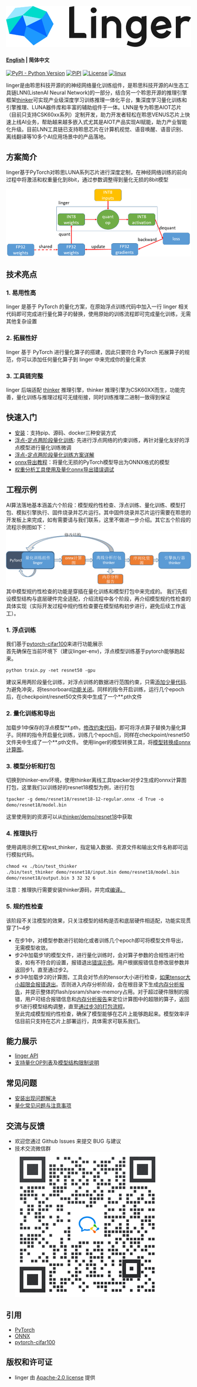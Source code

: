 ![linger_logo](doc/image/linger_logo.png)
--------------------------------------------------------------------------------
#### [English](README_en.md) | 简体中文  
 
[![PyPI - Python Version](https://img.shields.io/pypi/pyversions/pylinger.svg)](https://pypi.org/project/pylinger)
[![PiPI](https://badge.fury.io/py/pylinger.svg)](https://pypi.org/project/pylinger/)
[![License](https://img.shields.io/github/license/LISTENAI/thinker.svg?style=flat-square)](https://github.com/LISTENAI/linger/blob/main/LICENSE)
[![linux](https://github.com/LISTENAI/linger/actions/workflows/auto_test.yml/badge.svg)](https://github.com/LISTENAI/linger/actions/workflows/auto_test.yml)

linger是由聆思科技开源的的神经网络量化训练组件，是聆思科技开源的AI生态工具链LNN(ListenAI Neural Network)的一部分，结合另一个聆思开源的推理引擎框架[thinker](https://github.com/LISTENAI/thinker)可实现产业级深度学习训练推理一体化平台，集深度学习量化训练和引擎推理、LUNA器件库和丰富的辅助组件于一体。LNN是专为聆思AIOT芯片（目前只支持CSK60xx系列）定制开发，助力开发者轻松在聆思VENUS芯片上快速上线AI业务，帮助越来越多嵌入式尤其是AIOT产品实现AI赋能，助力产业智能化升级。目前LNN工具链已支持聆思芯片在计算机视觉、语音唤醒、语音识别、离线翻译等10多个AI应用场景中的产品落地。

## 方案简介
linger基于PyTorch对聆思LUNA系列芯片进行深度定制，在神经网络训练的前向过程中将激活和权重量化到8bit，通过参数调整得到量化无损的8bit模型

![doc/image/solution.png](doc/image/solution.png)

## 技术亮点
### 1. 易用性高
linger 是基于 PyTorch 的量化方案，在原始浮点训练代码中加入一行 linger 相关代码即可完成进行量化算子的替换，使用原始的训练流程即可完成量化训练，无需其他复杂设置

### 2. 拓展性好
linger 基于 PyTorch 进行量化算子的搭建，因此只要符合 PyTorch 拓展算子的规范，你可以添加任何量化算子到 linger 中来完成你的量化需求

### 3. 工具链完整
linger 后端适配 [thinker](https://github.com/LISTENAI/thinker) 推理引擎，thinker 推理引擎为CSK60XX而生，功能完善，量化训练与推理过程可无缝衔接，同时训练推理二进制一致得到保证


## 快速入门
- [安装](doc/tutorial/install.md)：支持pip、源码、docker三种安装方式
- [浮点-定点两阶段量化训练](doc/tutorial/get_started_for_two_stage.md): 先进行浮点网络的约束训练，再针对量化友好的浮点模型进行量化训练微调
- [浮点-定点两阶段量化训练方案详解](doc/tutorial/two_stage_quant_aware_train.md)
- [onnx导出教程](doc/tutorial/from_mode_to_onnx.md)：将量化无损的PyTorch模型导出为ONNX格式的模型
- [权重分析工具使用及量化onnx导出错误调试](doc/tutorial/wb_analyse_tool_and_onnx_export_debug_tool.md)

## 工程示例
AI算法落地基本涵盖六个阶段：模型规约性检查、浮点训练、量化训练、模型打包、模拟引擎执行、固件烧录并芯片运行。其中固件烧录并芯片运行需要在聆思的开发板上来完成，如有需要请与我们联系，这里不做进一步介绍。其它五个阶段的流程示例图如下：  
![lnn_flow_path](doc/image/lnn_flow_path.png)  
其中模型规约性检查的功能是穿插在量化训练和模型打包中来完成的。 
我们先假设模型结构与底层硬件完全适配，介绍流程中各个阶段，再介绍模型规约性检查的具体实现（实际开发过程中规约性检查要在模型结构初步进行，避免后续工作返工）。
### 1. 浮点训练
  我们基于[pytorch-cifar100](https://github.com/weiaicunzai/pytorch-cifar100)来进行功能展示  
  首先确保在当前环境下（建议linger-env)，浮点模型训练基于pytorch能够跑起来。 
```Shell
python train.py -net resnet50 -gpu
```
  建议采用两阶段量化训练，对浮点训练的数据进行范围约束，只需[添加少量代码](https://github.com/LISTENAI/thinker/blob/main/thinker/docs/tutorial/resnet_modify1.md).  
  为避免冲突，将tesnorboard[功能关闭](https://github.com/LISTENAI/thinker/blob/main/thinker/docs/tutorial/resnet_modify2.md)。同样的指令开启训练，运行几个epoch后，在checkpoint/resnet50文件夹中生成了一个**.pth文件

### 2. 量化训练和导出
  加载步1中保存的浮点模型**.pth，[修改约束代码](https://github.com/LISTENAI/thinker/blob/main/thinker/docs/images/linger_set2.png)，即可将浮点算子替换为量化算子。同样的指令开启量化训练，训练几个epoch后，同样在checkpoint/resnet50文件夹中生成了一个**.pth文件。
  使用linger的模型转换工具，将[模型转换成onnx计算图](https://github.com/LISTENAI/thinker/blob/main/thinker/docs/images/onnx_export.png)。

### 3. 模型分析和打包
  切换到thinker-env环境，使用thinker离线工具tpacker对步2生成的onnx计算图打包，这里我们以训练好的resnet18模型为例，进行打包
```Shell
tpacker -g demo/resnet18/resnet18-12-regular.onnx -d True -o demo/resnet18/model.bin
```
这里使用到的资源可以从[thinker/demo/resnet18](https://github.com/LISTENAI/thinker/demo/resnet18)中获取

### 4. 推理执行
  使用调用示例工程test_thinker，指定输入数据、资源文件和输出文件名称即可运行模拟代码。  
```Shell
chmod +x ./bin/test_thinker
./bin/test_thinker demo/resnet18/input.bin demo/resnet18/model.bin demo/resnet18/output.bin 3 32 32 6
```
  注意：推理执行需要安装thinker源码，并完成[编译。](https://github.com/LISTENAI/thinker/blob/main/thinker/docs/tutorial/install.md)


### 5. 规约性检查
  该阶段不关注模型的效果，只关注模型的结构是否和底层硬件相适配，功能实现贯穿了1~4步
  * 在步1中，对模型参数进行初始化或者训练几个epoch即可将模型文件导出，无需模型收敛。
  * 步2中加载步1的模型文件，进行量化训练时，会对算子参数的合规性进行检查，如有不符合的设置，报错退出[错误示例](https://github.com/LISTENAI/thinker/blob/main/thinker/docs/images/resnet50_linger_err.png)。用户根据报错信息修改层参数并返回步1，直至通过步2。
  * 步3中加载步2的计算图，工具会对节点的tensor大小进行检查，[如果tensor大小超限会报错退出](https://github.com/LISTENAI/thinker/blob/main/thinker/docs/images/Resnet50_err.png)。否则进入内存分析阶段，会在根目录下生成[内存分析报告](https://github.com/LISTENAI/thinker/blob/main/thinker/docs/images/Resnet50_Mem1.png)，并提示整体的flash/psram/share-memory占用。对于超过硬件限制的报错，用户可结合报错信息和[内存分析报告](https://github.com/LISTENAI/thinker/blob/main/thinker/docs/images/Resnet50_Mem2.png)来定位计算图中的超限的算子，返回步1进行模型结构调整，直至[通过步3的打包流程](https://github.com/LISTENAI/thinker/blob/main/thinker/docs/images/Resnet50_sucess.png)。   
  至此完成模型规约性检查，确保了模型能够在芯片上能够跑起来。模型效率评估目前只支持在芯片上部署运行，具体需求可联系我们。

## 能力展示
- [linger API](doc/tutorial/linger_api.md)
- [支持量化OP列表](doc/tutorial/support_quant_ops.md)及[模型结构限制说明](https://github.com/LISTENAI/thinker/blob/main/thinker/docs/tutorial/restrain_of_model.md)

## 常见问题
- [安装出现问题解决](doc/tutorial/install_bugs.md)
- [量化常见问题与注意事项](doc/tutorial/quant_faq.md)

## 交流与反馈
- 欢迎您通过 Github Issues 来提交 BUG 与建议
- 技术交流微信群  
![concat us](doc/image/contact_me_qr.png)

## 引用
- [PyTorch](https://github.com/pytorch/pytorch)
- [ONNX](https://github.com/onnx/onnx)
- [pytorch-cifar100](https://github.com/weiaicunzai/pytorch-cifar100)

## 版权和许可证
- linger 由 [Apache-2.0 license](LICENSE) 提供
